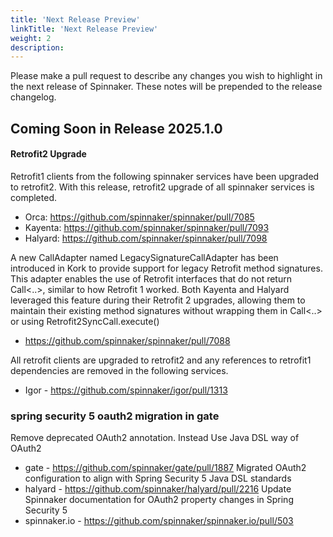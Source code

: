 ```yaml
---
title: 'Next Release Preview'
linkTitle: 'Next Release Preview'
weight: 2
description:
---
```


Please make a pull request to describe any changes you wish to highlight
in the next release of Spinnaker. These notes will be prepended to the release
changelog.

## Coming Soon in Release 2025.1.0



#### Retrofit2 Upgrade

Retrofit1 clients from the following spinnaker services have been upgraded to retrofit2. With this release, retrofit2 upgrade of all spinnaker services is completed.
- Orca: https://github.com/spinnaker/spinnaker/pull/7085
- Kayenta: https://github.com/spinnaker/spinnaker/pull/7093
- Halyard: https://github.com/spinnaker/spinnaker/pull/7098

A new CallAdapter named LegacySignatureCallAdapter has been introduced in Kork to provide support for legacy Retrofit method signatures. This adapter enables the use of Retrofit interfaces that do not return Call<..>, similar to how Retrofit 1 worked. Both Kayenta and Halyard leveraged this feature during their Retrofit 2 upgrades, allowing them to maintain their existing method signatures without wrapping them in Call<..> or using Retrofit2SyncCall.execute()
- https://github.com/spinnaker/spinnaker/pull/7088

All retrofit clients are upgraded to retrofit2 and any references to retrofit1 dependencies are removed in the following services.
- Igor - https://github.com/spinnaker/igor/pull/1313

### spring security 5 oauth2 migration in gate
Remove deprecated OAuth2 annotation. Instead Use Java DSL way of OAuth2
- gate - https://github.com/spinnaker/gate/pull/1887
Migrated OAuth2 configuration to align with Spring Security 5 Java DSL standards
- halyard - https://github.com/spinnaker/halyard/pull/2216
Update Spinnaker documentation for OAuth2 property changes in Spring Security 5
- spinnaker.io - https://github.com/spinnaker/spinnaker.io/pull/503
